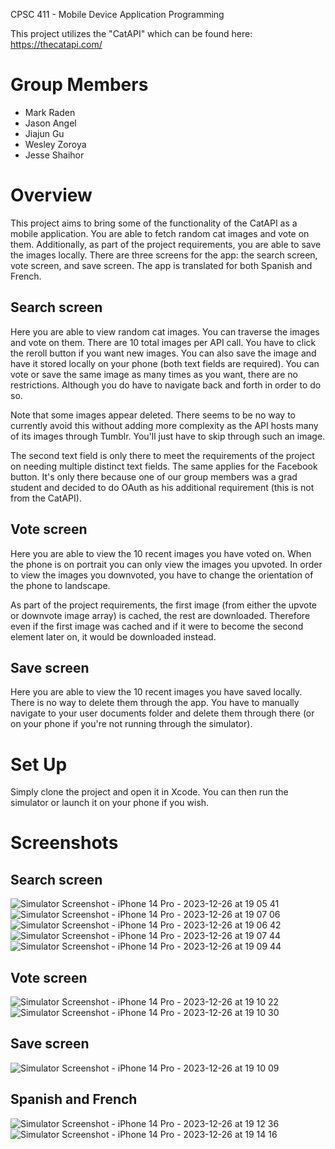 CPSC 411 - Mobile Device Application Programming

This project utilizes the "CatAPI" which can be found here: https://thecatapi.com/

# Group Members

* Mark Raden 
* Jason Angel 
* Jiajun Gu 
* Wesley Zoroya 
* Jesse Shaihor 

# Overview
This project aims to bring some of the functionality of the CatAPI as a mobile application. You are able to fetch random cat images and vote on them. Additionally, as part of the project requirements, you are able to save the images locally. There are three screens for the app: the search screen, vote screen, and save screen. The app is translated for both Spanish and French.

## Search screen
Here you are able to view random cat images. You can traverse the images and vote on them. There are 10 total images per API call. You have to click the reroll button if you want new images. You can also save the image and have it stored locally on your phone (both text fields are required). You can vote or save the same image as many times as you want, there are no restrictions. Although you do have to navigate back and forth in order to do so.

Note that some images appear deleted. There seems to be no way to currently avoid this without adding more complexity as the API hosts many of its images through Tumblr. You'll just have to skip through such an image.

The second text field is only there to meet the requirements of the project on needing multiple distinct text fields. The same applies for the Facebook button. It's only there because one of our group members was a grad student and decided to do OAuth as his additional requirement (this is not from the CatAPI).

## Vote screen
Here you are able to view the 10 recent images you have voted on. When the phone is on portrait you can only view the images you upvoted. In order to view the images you downvoted, you have to change the orientation of the phone to landscape.

As part of the project requirements, the first image (from either the upvote or downvote image array) is cached, the rest are downloaded. Therefore even if the first image was cached and if it were to become the second element later on, it would be downloaded instead.

## Save screen
Here you are able to view the 10 recent images you have saved locally. There is no way to delete them through the app. You have to manually navigate to your user documents folder and delete them through there (or on your phone if you're not running through the simulator).

# Set Up
Simply clone the project and open it in Xcode. You can then run the simulator or launch it on your phone if you wish.

# Screenshots
## Search screen 
![Simulator Screenshot - iPhone 14 Pro - 2023-12-26 at 19 05 41](https://github.com/jangel01/CPSC-411-CatAPI-iOS-Mobile-App/assets/60250253/4dc7013d-4a96-4b79-a8d0-bec958de10d7)
![Simulator Screenshot - iPhone 14 Pro - 2023-12-26 at 19 07 06](https://github.com/jangel01/CPSC-411-CatAPI-iOS-Mobile-App/assets/60250253/4ab86747-9c0f-483d-a4a2-836c2ad46b38)
![Simulator Screenshot - iPhone 14 Pro - 2023-12-26 at 19 06 42](https://github.com/jangel01/CPSC-411-CatAPI-iOS-Mobile-App/assets/60250253/4406acce-f737-4e5f-bb9c-14f810bd35cf)
![Simulator Screenshot - iPhone 14 Pro - 2023-12-26 at 19 07 44](https://github.com/jangel01/CPSC-411-CatAPI-iOS-Mobile-App/assets/60250253/08a60253-ae39-4210-ae25-e0a00243e914)
![Simulator Screenshot - iPhone 14 Pro - 2023-12-26 at 19 09 44](https://github.com/jangel01/CPSC-411-CatAPI-iOS-Mobile-App/assets/60250253/a05ee3a6-c6d9-44da-ad33-95c625ac8c08)

## Vote screen
![Simulator Screenshot - iPhone 14 Pro - 2023-12-26 at 19 10 22](https://github.com/jangel01/CPSC-411-CatAPI-iOS-Mobile-App/assets/60250253/05254d5b-49f9-4c85-98c5-9ba8c1cac59b)
![Simulator Screenshot - iPhone 14 Pro - 2023-12-26 at 19 10 30](https://github.com/jangel01/CPSC-411-CatAPI-iOS-Mobile-App/assets/60250253/5e31e57b-e05c-4257-ae81-8f221c6e48fe)

## Save screen
![Simulator Screenshot - iPhone 14 Pro - 2023-12-26 at 19 10 09](https://github.com/jangel01/CPSC-411-CatAPI-iOS-Mobile-App/assets/60250253/ab8187e9-43a7-4b1b-9fa0-611a4afa9fba)

## Spanish and French
![Simulator Screenshot - iPhone 14 Pro - 2023-12-26 at 19 12 36](https://github.com/jangel01/CPSC-411-CatAPI-iOS-Mobile-App/assets/60250253/dd0af9d1-d7cd-4508-a819-914f335df3c7)
![Simulator Screenshot - iPhone 14 Pro - 2023-12-26 at 19 14 16](https://github.com/jangel01/CPSC-411-CatAPI-iOS-Mobile-App/assets/60250253/4c83dfbe-d256-4658-a66d-5afbdf4346f9)


